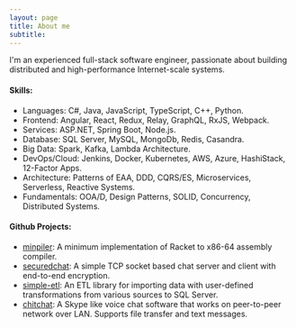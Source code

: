 ```yaml
---
layout: page
title: About me
subtitle: 
---
```


I'm an experienced full-stack software engineer, passionate about building distributed and high-performance Internet-scale systems.

#### Skills:
 - Languages: C#, Java, JavaScript, TypeScript, C++, Python.
 - Frontend: Angular, React, Redux, Relay, GraphQL, RxJS, Webpack.
 - Services: ASP.NET, Spring Boot, Node.js.
 - Database: SQL Server, MySQL, MongoDb, Redis, Casandra.
 - Big Data: Spark, Kafka, Lambda Architecture.
 - DevOps/Cloud: Jenkins, Docker, Kubernetes, AWS, Azure, HashiStack, 12-Factor Apps.
 - Architecture: Patterns of EAA, DDD, CQRS/ES, Microservices, Serverless, Reactive Systems.
 - Fundamentals: OOA/D, Design Patterns, SOLID, Concurrency, Distributed Systems.

#### Github Projects:
 - [minpiler](https://github.com/syedraihan/minpiler): A minimum implementation of Racket to x86-64 assembly compiler.
 - [securedchat](https://github.com/syedraihan/securedchat): A simple TCP socket based chat server and client with end-to-end encryption.
 - [simple-etl](https://github.com/syedraihan/simple-etl): An ETL library for importing data with user-defined transformations from various sources to SQL Server.
 - [chitchat](https://github.com/syedraihan/chitchat): A Skype like voice chat software that works on peer-to-peer network over LAN. Supports file transfer and text messages.
